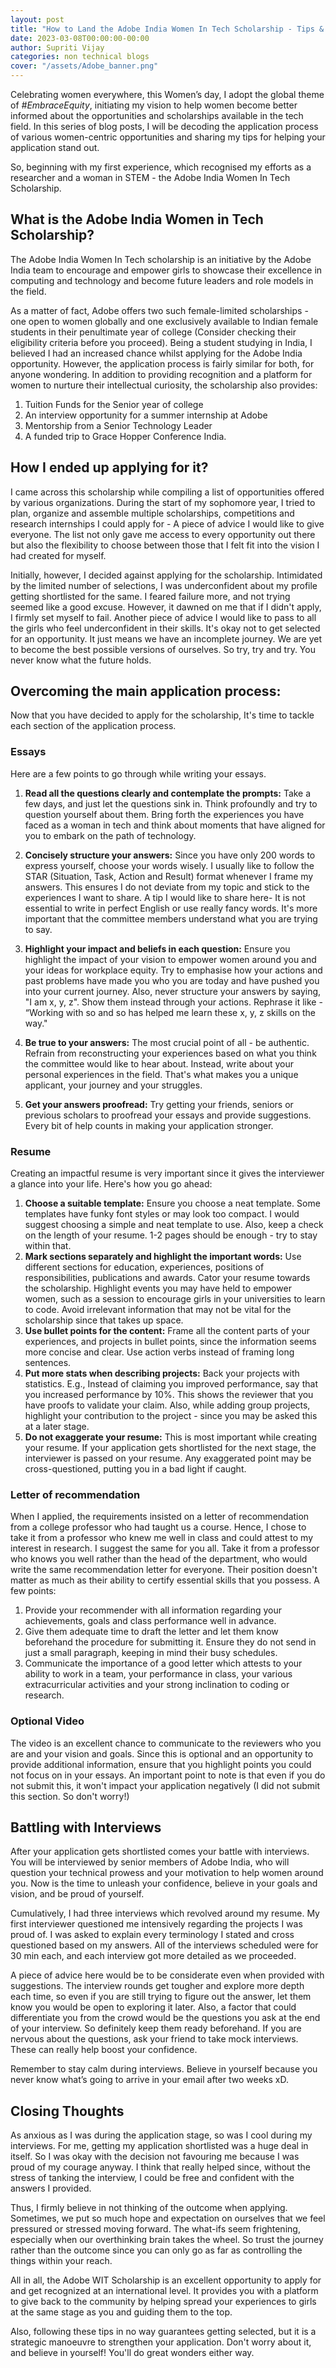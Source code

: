 ```yaml
---
layout: post
title: "How to Land the Adobe India Women In Tech Scholarship - Tips & Insights"
date: 2023-03-08T00:00:00-00:00
author: Supriti Vijay
categories: non technical blogs
cover: "/assets/Adobe_banner.png"
---
```


<!-- <b>View Counter:</b><a href="{{ page.url | prepend: 'https://hits.sh/chaiwithpy.github.io' }}"><img alt="Hits" src="{{ page.url | prepend: 'https://hits.sh/chaiwithpy.github.io' | append: '.svg?label=Views'}}"/></a> -->

Celebrating women everywhere, this Women’s day, I adopt the global theme of *#EmbraceEquity*, initiating my vision to help women become better informed about the opportunities and scholarships available in the tech field. In this series of blog posts, I will be decoding the application process of various women-centric opportunities and sharing my tips for helping your application stand out. 

So, beginning with my first experience, which recognised my efforts as a researcher and a woman in STEM - the Adobe India Women In Tech Scholarship.

## What is the Adobe India Women in Tech Scholarship?

The Adobe India Women In Tech scholarship is an initiative by the Adobe India team to encourage and empower girls to showcase their excellence in computing and technology and become future leaders and role models in the field. 

As a matter of fact, Adobe offers two such female-limited scholarships - one open to women globally and one exclusively available to Indian female students in their penultimate year of college (Consider checking their eligibility criteria before you proceed). Being a student studying in India, I believed I had an increased chance whilst applying for the Adobe India opportunity. However, the application process is fairly similar for both, for anyone wondering. In addition to providing recognition and a platform for women to nurture their intellectual curiosity, the scholarship also provides:
1. Tuition Funds for the Senior year of college
2. An interview opportunity for a summer internship at Adobe
3. Mentorship from a Senior Technology Leader
4. A funded trip to Grace Hopper Conference India.


## How I ended up applying for it?

I came across this scholarship while compiling a list of opportunities offered by various organizations. During the start of my sophomore year, I tried to plan, organize and assemble multiple scholarships, competitions and research internships I could apply for - A piece of advice I would like to give everyone. The list not only gave me access to every opportunity out there but also the flexibility to choose between those that I felt fit into the vision I had created for myself. 

Initially, however, I decided against applying for the scholarship. Intimidated by the limited number of selections, I was underconfident about my profile getting shortlisted for the same. I feared failure more, and not trying seemed like a good excuse. However, it dawned on me that if I didn't apply,  I firmly set myself to fail. Another piece of advice I would like to pass to all the girls who feel underconfident in their skills. It's okay not to get selected for an opportunity. It just means we have an incomplete journey. We are yet to become the best possible versions of ourselves. So try, try and try. You never know what the future holds.


## Overcoming the main application process:

Now that you have decided to apply for the scholarship, It's time to tackle each section of the application process.

### Essays

Here are a few points to go through while writing your essays.
1. **Read all the questions clearly and contemplate the prompts:** Take a few days, and just let the questions sink in. Think profoundly and try to question yourself about them. Bring forth the experiences you have faced as a woman in tech and think about moments that have aligned for you to embark on the path of technology. 

2. **Concisely structure your answers:** Since you have only 200 words to express yourself, choose your words wisely. I usually like to follow the STAR (Situation, Task, Action and Result) format whenever I frame my answers. This ensures I do not deviate from my topic and stick to the experiences I want to share. A tip I would like to share here- It is not essential to write in perfect English or use really fancy words. It's more important that the committee members understand what you are trying to say.

3. **Highlight your impact and beliefs in each question:** Ensure you highlight the impact of your vision to empower women around you and your ideas for workplace equity. Try to emphasise how your actions and past problems have made you who you are today and have pushed you into your current journey. Also, never structure your answers by saying, "I am x, y, z". Show them instead through your actions. Rephrase it like - “Working with so and so has helped me learn these x, y, z skills on the way."

4. **Be true to your answers:** The most crucial point of all - be authentic. Refrain from reconstructing your experiences based on what you think the committee would like to hear about. Instead, write about your personal experiences in the field. That's what makes you a unique applicant, your journey and your struggles. 

5. **Get your answers proofread:** Try getting your friends, seniors or previous scholars to proofread your essays and provide suggestions. Every bit of help counts in making your application stronger.


### Resume

Creating an impactful resume is very important since it gives the interviewer a glance into your life. Here's how you go ahead:

1. **Choose a suitable template:** Ensure you choose a neat template. Some templates have funky font styles or may look too compact. I would suggest choosing a simple and neat template to use. Also, keep a check on the length of your resume. 1-2 pages should be enough - try to stay within that.
2. **Mark sections separately and highlight the important words:** Use different sections for education, experiences, positions of responsibilities, publications and awards. Cator your resume towards the scholarship. Highlight events you may have held to empower women, such as a session to encourage girls in your universities to learn to code. Avoid irrelevant information that may not be vital for the scholarship since that takes up space.
3. **Use bullet points for the content:** Frame all the content parts of your experiences, and projects in bullet points, since the information seems more concise and clear. Use action verbs instead of framing long sentences.
4. **Put more stats when describing projects:** Back your projects with statistics. E.g., Instead of claiming you improved performance, say that you increased performance by 10%. This shows the reviewer that you have proofs to validate your claim. Also, while adding group projects, highlight your contribution to the project - since you may be asked this at a later stage.
5. **Do not exaggerate your resume:** This is most important while creating your resume. If your application gets shortlisted for the next stage, the interviewer is passed on your resume. Any exaggerated point may be cross-questioned, putting you in a bad light if caught.



### Letter of recommendation

When I applied, the requirements insisted on a letter of recommendation from a college professor who had taught us a course. Hence, I chose to take it from a professor who knew me well in class and could attest to my interest in research. I suggest the same for you all. Take it from a professor who knows you well rather than the head of the department, who would write the same recommendation letter for everyone. Their position doesn't matter as much as their ability to certify essential skills that you possess. A few points:

1. Provide your recommender with all information regarding your achievements, goals and class performance well in advance. 
2. Give them adequate time to draft the letter and let them know beforehand the procedure for submitting it. Ensure they do not send in just a small paragraph, keeping in mind their busy schedules.
3. Communicate the importance of a good letter which attests to your ability to work in a team, your performance in class, your various extracurricular activities and your strong inclination to coding or research.


### Optional Video

The video is an excellent chance to communicate to the reviewers who you are and your vision and goals. Since this is optional and an opportunity to provide additional information, ensure that you highlight points you could not focus on in your essays. An important point to note is that even if you do not submit this, it won't impact your application negatively (I did not submit this section. So don't worry!)

## Battling with Interviews

After your application gets shortlisted comes your battle with interviews. You will be interviewed by senior members of Adobe India, who will question your technical prowess and your motivation to help women around you. Now is the time to unleash your confidence, believe in your goals and vision, and be proud of yourself.

Cumulatively, I had three interviews which revolved around my resume. My first interviewer questioned me intensively regarding the projects I was proud of. I was asked to explain every terminology I stated and cross questioned based on my answers. All of the interviews scheduled were for 30 min each, and each interview got more detailed as we proceeded.

A piece of advice here would be to be considerate even when provided with suggestions. The interview rounds get tougher and explore more depth each time, so even if you are still trying to figure out the answer, let them know you would be open to exploring it later. Also, a factor that could differentiate you from the crowd would be the questions you ask at the end of your interview. So definitely keep them ready beforehand. If you are nervous about the questions, ask your friend to take mock interviews. These can really help boost your confidence.

Remember to stay calm during interviews. Believe in yourself because you never know what’s going to arrive in your email after two weeks xD.

## Closing Thoughts

As anxious as I was during the application stage, so was I cool during my interviews. For me, getting my application shortlisted was a huge deal in itself. So I was okay with the decision not favouring me because I was proud of my courage anyway. I think that really helped since, without the stress of tanking the interview, I could be free and confident with the answers I provided. 

Thus, I firmly believe in not thinking of the outcome when applying. Sometimes, we put so much hope and expectation on ourselves that we feel pressured or stressed moving forward. The what-ifs seem frightening, especially when our overthinking brain takes the wheel. So trust the journey rather than the outcome since you can only go as far as controlling the things within your reach. 

All in all, the Adobe WIT Scholarship is an excellent opportunity to apply for and get recognized at an international level. It provides you with a platform to give back to the community by helping spread your experiences to girls at the same stage as you and guiding them to the top. 

Also, following these tips in no way guarantees getting selected, but it is a strategic manoeuvre to strengthen your application. Don't worry about it, and believe in yourself! You'll do great wonders either way.
